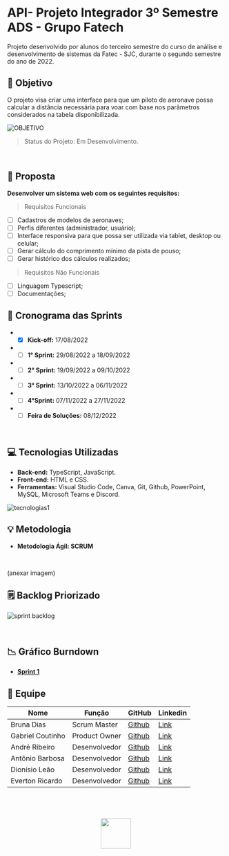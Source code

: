 # API- Projeto Integrador 3º Semestre ADS - Grupo Fatech
Projeto desenvolvido por alunos do terceiro semestre do curso de análise e desenvolvimento de sistemas da Fatec - SJC, durante o segundo semestre do ano de 2022.

## 🎯 Objetivo
O projeto visa criar uma interface para que um piloto de aeronave possa calcular a distância necessária para voar com base nos parâmetros considerados na <link>tabela</link> disponibilizada.

![OBJETIVO](https://user-images.githubusercontent.com/89141910/190279088-66737cb2-178c-471e-919b-cd803429b3f6.png)

> Status do Projeto: Em Desenvolvimento.

</br>

## 📩 Proposta
**Desenvolver um sistema web com os seguintes requisitos:**

> Requisitos Funcionais

- [ ] Cadastros de modelos de aeronaves;
- [ ] Perfis diferentes (administrador, usuário);
- [ ] Interface responsiva para que possa ser utilizada via tablet, desktop ou celular;
- [ ] Gerar cálculo do comprimento mínimo da pista de pouso;
- [ ] Gerar histórico dos cálculos realizados;

> Requisitos Não Funcionais

- [ ] Linguagem Typescript;
- [ ] Documentações;
    
 ## 📅 Cronograma das Sprints 

 - - [X] **Kick-off:** 17/08/2022
 - - [ ] **1° Sprint:** 29/08/2022 a 18/09/2022
 - - [ ] **2° Sprint:** 19/09/2022 a 09/10/2022
 - - [ ] **3° Sprint:** 13/10/2022 a 06/11/2022
 - - [ ] **4°Sprint:** 07/11/2022 a 27/11/2022
 - - [ ] **Feira de Soluções:** 08/12/2022
 
 </br>
    
 ## 💻 Tecnologias Utilizadas

 - **Back-end:** TypeScript, JavaScript.
- **Front-end:** HTML e CSS.
- **Ferramentas:** Visual Studio Code, Canva, Git, Github, PowerPoint, MySQL, Microsoft Teams e Discord.

![tecnologias1](https://user-images.githubusercontent.com/89141910/190279653-b5f94f54-0b5c-4d58-a517-4e501b87d351.png)


## 💡 Metodologia

<ul> <li> <strong>Metodologia Ágil: SCRUM </strong> </li> </ul>
</br>

(anexar imagem)

## 🗒️ Backlog Priorizado

![sprint backlog](https://user-images.githubusercontent.com/89141910/190280881-e8429cee-c064-4ed9-a293-7e75a451ec47.png)


</br>

## 📉 Gráfico Burndown

- <a href="https://github.com/Grupo-4-Fatech/API-3Semestre/blob/main/Sprint%201/Documenta%C3%A7%C3%A3o/Burndown%20Geral%20-%20burndown%20sprint%201.pdf">**Sprint 1**</a>
 
## 👥 Equipe

| Nome            | Função       | GitHub                                                       | Linkedin |
|-----------------|--------------|--------------------------------------------------------------|----------|
| Bruna Dias   | Scrum Master | <a href="https://github.com/brunadias3" target="_blank">Github</a> |<a href="https://www.linkedin.com/in/bruna-dias-977b611b9/" target="_blank">Link</a>|
| Gabriel Coutinho| Product Owner| <a href="https://github.com/Gabriel-Coutinho0" target="_blank">Github</a> | <a href="https://www.linkedin.com/in/gabriel-silva-b778a31aa" target="_blank">Link</a>|
| André Ribeiro   | Desenvolvedor| <a href="https://github.com/New-Tomorrow" target="_blank">Github</a> | <a href="https://www.linkedin.com/in/andre-ramos-ribeiro-320621226/" target="_blank">Link</a>|
| Antônio Barbosa | Desenvolvedor| <a href="https://github.com/Antonio-Barbosa" target="_blank">Github</a> | <a href="https://www.linkedin.com/in/antonio-marcelo-9a5b68181" target="_blank">Link</a>|
| Dionísio Leão   | Desenvolvedor| <a href="https://github.com/dsslleagion" target="_blank">Github</a> | <a href="https://www.linkedin.com/in/dionisio-samuel-dos-santos-le%C3%A3o-616848226/" target="_blank">Link</a>|
| Everton Ricardo | Desenvolvedor| <a href="https://github.com/Evertonrwr" target="_blank">Github</a> | <a href="https://www.linkedin.com/in/everton-rocha-1a456b20b" target="_blank">Link</a>|

</br>

 <h1 align="center"> <img src = "https://fatecsjc-prd.azurewebsites.net/images/logo/fatecsjc_400x192.png" height="70"  align="auto">
  
